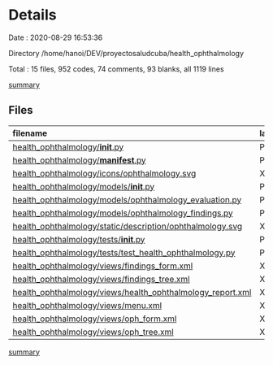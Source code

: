 # Details

Date : 2020-08-29 16:53:36

Directory /home/hanoi/DEV/proyectosaludcuba/health_ophthalmology

Total : 15 files,  952 codes, 74 comments, 93 blanks, all 1119 lines

[summary](results.md)

## Files
| filename | language | code | comment | blank | total |
| :--- | :--- | ---: | ---: | ---: | ---: |
| [health_ophthalmology/__init__.py](/health_ophthalmology/__init__.py) | Python | 1 | 0 | 2 | 3 |
| [health_ophthalmology/__manifest__.py](/health_ophthalmology/__manifest__.py) | Python | 27 | 1 | 3 | 31 |
| [health_ophthalmology/icons/ophthalmology.svg](/health_ophthalmology/icons/ophthalmology.svg) | XML | 241 | 0 | 0 | 241 |
| [health_ophthalmology/models/__init__.py](/health_ophthalmology/models/__init__.py) | Python | 1 | 1 | 1 | 3 |
| [health_ophthalmology/models/ophthalmology_evaluation.py](/health_ophthalmology/models/ophthalmology_evaluation.py) | Python | 210 | 66 | 56 | 332 |
| [health_ophthalmology/models/ophthalmology_findings.py](/health_ophthalmology/models/ophthalmology_findings.py) | Python | 33 | 3 | 8 | 44 |
| [health_ophthalmology/static/description/ophthalmology.svg](/health_ophthalmology/static/description/ophthalmology.svg) | XML | 241 | 0 | 0 | 241 |
| [health_ophthalmology/tests/__init__.py](/health_ophthalmology/tests/__init__.py) | Python | 0 | 0 | 2 | 2 |
| [health_ophthalmology/tests/test_health_ophthalmology.py](/health_ophthalmology/tests/test_health_ophthalmology.py) | Python | 13 | 0 | 5 | 18 |
| [health_ophthalmology/views/findings_form.xml](/health_ophthalmology/views/findings_form.xml) | XML | 20 | 0 | 4 | 24 |
| [health_ophthalmology/views/findings_tree.xml](/health_ophthalmology/views/findings_tree.xml) | XML | 16 | 0 | 2 | 18 |
| [health_ophthalmology/views/health_ophthalmology_report.xml](/health_ophthalmology/views/health_ophthalmology_report.xml) | XML | 16 | 0 | 3 | 19 |
| [health_ophthalmology/views/menu.xml](/health_ophthalmology/views/menu.xml) | XML | 18 | 2 | 1 | 21 |
| [health_ophthalmology/views/oph_form.xml](/health_ophthalmology/views/oph_form.xml) | XML | 99 | 1 | 4 | 104 |
| [health_ophthalmology/views/oph_tree.xml](/health_ophthalmology/views/oph_tree.xml) | XML | 16 | 0 | 2 | 18 |

[summary](results.md)